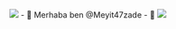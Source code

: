 <img src="https://user-images.githubusercontent.com/73097560/115834477-dbab4500-a447-11eb-908a-139a6edaec5c.gif">
- 👋 Merhaba ben @Meyit47zade
- 👀 
<img src="https://user-images.githubusercontent.com/73097560/115834477-dbab4500-a447-11eb-908a-139a6edaec5c.gif">
